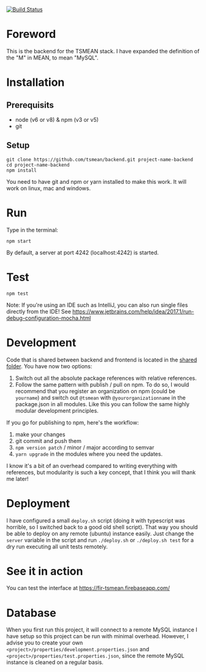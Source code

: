 [![Build Status](https://travis-ci.org/tsmean/backend.svg?branch=master)](https://travis-ci.org/tsmean/backend)

# Foreword

This is the backend for the TSMEAN stack.
I have expanded the definition of the "M" in MEAN,
to mean "MySQL". 

# Installation

## Prerequisits

- node (v6 or v8) & npm (v3 or v5)
- git

## Setup
```
git clone https://github.com/tsmean/backend.git project-name-backend
cd project-name-backend
npm install
```

You need to have git and npm or yarn installed to make this work.
It will work on linux, mac and windows.

# Run
Type in the terminal:
```
npm start
```
By default, a server at port 4242 (localhost:4242) is started.

# Test
```
npm test
```

Note: If you're using an IDE such as IntelliJ, you can also run single files
directly from the IDE! See https://www.jetbrains.com/help/idea/2017.1/run-debug-configuration-mocha.html


# Development

Code that is shared between backend and frontend is located in the [shared folder](../shared).
You have now two options:
1) Switch out all the absolute
package references with relative references.
 2) Follow the same pattern
with publish / pull on npm. To do so, I would recommend that you register an
organization on npm (could be `yourname`) and switch out `@tsmean`
with `@yourorganizationname` in the package.json in all modules.
Like this you can follow the same highly modular development principles.

If you go for publishing to npm, here's the workflow:

1. make your changes
2. git commit and push them
3. `npm version patch` / minor / major according to semvar
4. `yarn upgrade` in the modules where you need the updates.

I know it's a bit of an overhead compared to writing
everything with references, but modularity is such a key
concept, that I think you will thank me later!

# Deployment

I have configured a small `deploy.sh` script
(doing it with typescript was horrible, so I switched back to a good old shell script).
That way you should be able to deploy on any remote (ubuntu) instance easily.
Just change the `server` variable in the script
and run `./deploy.sh` or `./deploy.sh test` for a dry run
executing all unit tests remotely.


# See it in action

You can test the interface at https://fir-tsmean.firebaseapp.com/


# Database

When you first run this project,
it will connect to a remote MySQL instance I have setup so this project can be run with minimal overhead.
However, I advise you to create your own `<project>/properties/development.properties.json`
and `<project>/properties/test.properties.json`,
since the remote MySQL instance is cleaned on a regular basis.
